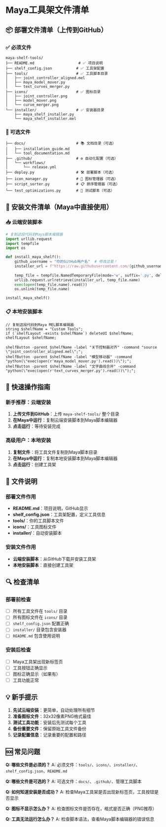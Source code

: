 # Maya工具架文件清单

## 📦 部署文件清单（上传到GitHub）

### ✅ 必须文件
```
maya-shelf-tools/
├── README.md                    # ✅ 项目说明
├── shelf_config.json           # ✅ 工具架配置
├── tools/                      # ✅ 工具脚本目录
│   ├── joint_controller_aligned.mel
│   ├── maya_model_mover.py
│   └── text_curves_merger.py
├── icons/                      # ✅ 图标目录
│   ├── joint_controller.png
│   ├── model_mover.png
│   └── curve_merger.png
└── installer/                  # ✅ 安装器目录
    ├── maya_shelf_installer.py
    └── maya_shelf_installer.mel
```

### 🔧 可选文件
```
├── docs/                       # 📚 文档目录（可选）
│   ├── installation_guide.md
│   └── tool_documentation.md
├── .github/                    # ⚙️ 自动化配置（可选）
│   └── workflows/
│       └── release.yml
├── deploy.py                   # 🛠️ 部署脚本（可选）
├── icon_manager.py             # 🎨 图标管理器（可选）
├── script_sorter.py            # 📋 排序管理器（可选）
└── test_optimizations.py       # 🧪 测试脚本（可选）
```

## 🚀 安装文件清单（Maya中直接使用）

### 📥 云端安装脚本
```python
# 复制这段代码到Maya脚本编辑器
import urllib.request
import tempfile
import os

def install_maya_shelf():
    github_username = "你的GitHub用户名"  # 修改这里！
    installer_url = f"https://raw.githubusercontent.com/{github_username}/maya-shelf-tools/main/installer/maya_shelf_installer.py"
    
    temp_file = tempfile.NamedTemporaryFile(mode='w', suffix='.py', delete=False)
    urllib.request.urlretrieve(installer_url, temp_file.name)
    exec(open(temp_file.name).read())
    os.unlink(temp_file.name)

install_maya_shelf()
```

### 📋 本地安装脚本
```mel
// 复制这段代码到Maya MEL脚本编辑器
string $shelfName = "Custom Tools";
if (`shelfLayout -exists $shelfName`) deleteUI $shelfName;
shelfLayout $shelfName;

shelfButton -parent $shelfName -label "关节控制器对齐" -command "source \"joint_controller_aligned.mel\";";
shelfButton -parent $shelfName -label "模型移动器" -command "python(\"exec(open(r'maya_model_mover.py').read())\");";
shelfButton -parent $shelfName -label "文字曲线合并" -command "python(\"exec(open(r'text_curves_merger.py').read())\");";
```

## 🎯 快速操作指南

### 新手推荐：云端安装
1. **上传文件到GitHub**：上传 `maya-shelf-tools/` 整个目录
2. **在Maya中运行**：复制云端安装脚本到Maya脚本编辑器
3. **点击运行**：等待安装完成

### 高级用户：本地安装
1. **复制文件**：将工具文件复制到Maya脚本目录
2. **在Maya中运行**：复制本地安装脚本到Maya脚本编辑器
3. **点击运行**：创建工具架

## 📝 文件说明

### 部署文件作用
- **README.md**：项目说明，GitHub显示
- **shelf_config.json**：工具架配置，定义工具信息
- **tools/**：你的工具脚本文件
- **icons/**：工具图标文件
- **installer/**：自动安装脚本

### 安装文件作用
- **云端安装脚本**：从GitHub下载并安装工具架
- **本地安装脚本**：直接创建工具架

## 🔍 检查清单

### 部署前检查
- [ ] 所有工具文件在 `tools/` 目录
- [ ] 所有图标文件在 `icons/` 目录
- [ ] `shelf_config.json` 配置正确
- [ ] `installer/` 目录包含安装器
- [ ] `README.md` 包含使用说明

### 安装后检查
- [ ] Maya工具架出现新标签页
- [ ] 工具按钮正确显示
- [ ] 图标正确显示（如果有）
- [ ] 工具功能正常

## 💡 新手提示

1. **先试云端安装**：更简单，自动处理所有细节
2. **准备图标文件**：32x32像素PNG格式最佳
3. **测试工具功能**：安装后先测试每个工具
4. **备份重要文件**：保留原始工具文件备份
5. **记录配置信息**：记录重要的配置和路径

## 🆘 常见问题

**Q: 哪些文件是必须的？**
A: 必须文件：`tools/`、`icons/`、`installer/`、`shelf_config.json`、`README.md`

**Q: 哪些文件是可选的？**
A: 可选文件：`docs/`、`.github/`、管理工具脚本

**Q: 如何知道安装是否成功？**
A: 检查Maya工具架是否出现新标签页，工具按钮是否显示

**Q: 图标不显示怎么办？**
A: 检查图标文件是否存在，格式是否正确（PNG推荐）

**Q: 工具无法运行怎么办？**
A: 检查脚本语法，查看Maya脚本编辑器的错误信息

